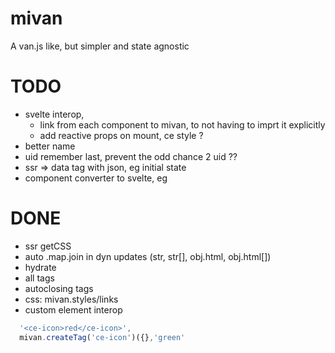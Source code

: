 # mivan
A van.js like, but simpler and state agnostic

# TODO

- svelte interop, 
  - link from each component to mivan, to not having to imprt it explicitly
  - add reactive props on mount, ce style ?
- better name
- uid remember last, prevent the odd chance 2 uid ??
- ssr => data tag with json, eg initial state
- component converter to svelte, eg

# DONE
- ssr getCSS 
- auto .map.join in dyn updates (str, str[], obj.html, obj.html[])
- hydrate
- all tags
- autoclosing tags
- css: mivan.styles/links
- custom element interop
```js
  '<ce-icon>red</ce-icon>',
  mivan.createTag('ce-icon')({},'green'
```
